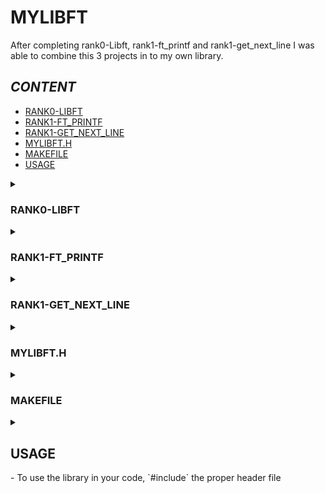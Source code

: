 # **MYLIBFT**

After completing rank0-Libft, rank1-ft_printf and rank1-get_next_line I was able to combine this 3 projects in to my own library. 

## **_CONTENT_**

- [RANK0-LIBFT](#RANK0-LIBFT)
- [RANK1-FT_PRINTF](#RANK1-FT_PRINTF)
- [RANK1-GET_NEXT_LINE](#RANK1-GET_NEXT_LINE)
- [MYLIBFT.H](#MYLIBFT.H)
- [MAKEFILE](#MAKEFILE)
- [USAGE](#USAGE)

<details close>
  <summary><h3>RANK0-LIBFT</h3></summary>
  
FOLDERNAME: libft

FUNCTIONS:
   - ft_isalpha.c / ft_isdigit.c / ft_isalnum.c / ft_isascii.c / ft_isprint.c
   - ft_toupper.c / ft_tolower.c
   - ft_putchar_fd.c ft_putstr_fd.c ft_putendl_fd.c ft_putnbr_fd.c
   - ft_strlen.c / ft_strlcpy.c /ft_strlcat.c /ft_strchr.c / ft_strrchr.c / ft_strncmp.c /ft_strnstr.c
   / ft_strjoin.c / ft_strtrim.c / ft_split.c / ft_strdup.c / ft_substr.c / ft_strmapi.c / ft_striteri.c
   - ft_memset.c / ft_bzero.c / ft_memcpy.c / ft_memmove.c / ft_memchr.c  / ft_memcmp.c / ft_calloc.c
   - ft_atoi.o / ft_itoa.c
   - ft_lstnew.c / ft_lstadd_front.c / ft_lstsize.c / ft_lstlast.c / ft_lstadd_back.c / ft_lstdelone.c 
   / ft_lstclear.c / ft_lstiter.c / ft_lstmap.c

OTHERFILES:
    - libft.h     
    - Makefile
</details>

<details close>
  <summary><h3>RANK1-FT_PRINTF</h3></summary>

FOLDERNAME: printf

FILES:
   - ft_printf.c

   _(prints the 1st argument without the flags, sorts where the flags should be managed)_
   - ft_nbr.c

   _("d, i, u, x, X, p" flags are managed here)_
   - ft_printchar.c
   - ft_printstr.c
   - ft_printf.h
   - Makefile
</details>

<details close>
  <summary><h3>RANK1-GET_NEXT_LINE</h3></summary>
  
FOLDERNAME: gnl

FILES:
   - get_next_line_bonus.c

   _(read the file given until encounters '\n', saves the remaining of the file that was read, returns a complete line)_
   - get_next_line_bonus_utils.c

   _(2 funtcions from libft with diferet name len_str = ft_strlen, check_char = ft_strchar (almost the same, returns the position of the char given, if there is non it returns '-1') and error management)_
   - get_next_line_bonus.h
   - Makefile

   _(This was added to the combine library, not as part of the 42 project)_

</details>

<details close>
  <summary><h3>MYLIBFT.H</h3></summary>
  
Only includes the header files from the other projects.
</details>

<details close>
  <summary><h3>MAKEFILE</h3></summary>
  
Generates 'mylibft.a' by navigating into other folders and utilizing each Makefile to compile the corresponding '*.o' files.

</details>

<details close>
  <summary><h2>USAGE</h2></summary>

1. Clone repository

 ```bash
    git clone git@github.com:mfortuna23/mylibft.git 
  ```

2. Go inside project directory and run `make`
 ```bash
    cd mylibft
    make
 ```
    
3. To use the library in your code, `#include` the following header
```c
    #include "mylibft.h" /*only if your file is in the same folder, otherwise add the directions to the folder ex:. #include "mylibft/mylibft.h"*/
 ```
    
4. If you would like to use just one of the librarys, you can.
    -After cloning the repository go to the desired folder
```bash
    cd mylibft/<foldername>
    make
```
</details>
   - To use the library in your code, `#include` the proper header file 


